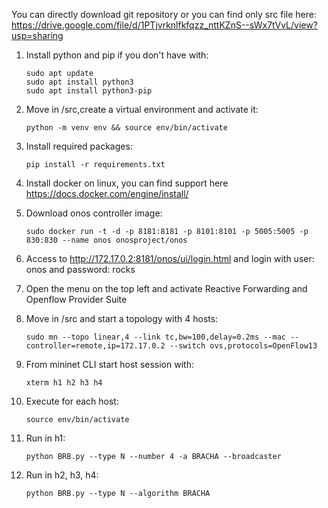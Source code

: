 You can directly download git repository or you can find only src file here: 
https://drive.google.com/file/d/1PTjvrknlfkfqzz_nttKZnS--sWx7tVvL/view?usp=sharing

1) Install python and pip if you don't have with:
	```shell
	sudo apt update  
	sudo apt install python3
	sudo apt install python3-pip
	
2) Move in /src,create a virtual environment and activate it:
	```shell
	python -m venv env && source env/bin/activate

3) Install required packages:
	```shell
	pip install -r requirements.txt

4) Install docker on linux, you can find support here https://docs.docker.com/engine/install/

5) Download onos controller image:
	```shell
	sudo docker run -t -d -p 8181:8181 -p 8101:8101 -p 5005:5005 -p 830:830 --name onos onosproject/onos

6) Access to http://172.17.0.2:8181/onos/ui/login.html and login with user: onos and password: rocks

7) Open the menu on the top left and activate Reactive Forwarding and Openflow Provider Suite

8) Move in  /src and start a topology with 4 hosts:
	```shell
	sudo mn --topo linear,4 --link tc,bw=100,delay=0.2ms --mac --controller=remote,ip=172.17.0.2 --switch ovs,protocols=OpenFlow13

9) From mininet CLI start host session with:
	```shell
	xterm h1 h2 h3 h4

10) Execute for each host:
	```shell
	source env/bin/activate

11) Run in h1:
	```shell
	python BRB.py --type N --number 4 -a BRACHA --broadcaster

12) Run in h2, h3, h4:
	```shell
	python BRB.py --type N --algorithm BRACHA
